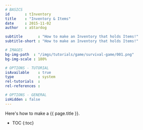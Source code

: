 ```yaml
---
# BASICS
id       : tInventory
title    : "Inventory & Items"
date     : 2015-11-02
author   : aStardog

subtitle       : "How to make an Inventory that holds Items!"
subtitle-short : "How to make an Inventory that holds Items!"

# IMAGES
bg-img-path  : "/imgs/tutorials/game/survival-game/001.png"
bg-img-scale : 180%

# OPTIONS - TUTORIAL
isAvailable    : true
type           : system
rel-tutorials  : 
rel-references : 

# OPTIONS - GENERAL
isHidden : false
---
```

Here's how to make a {{ page.title }}.

* TOC
{:toc}